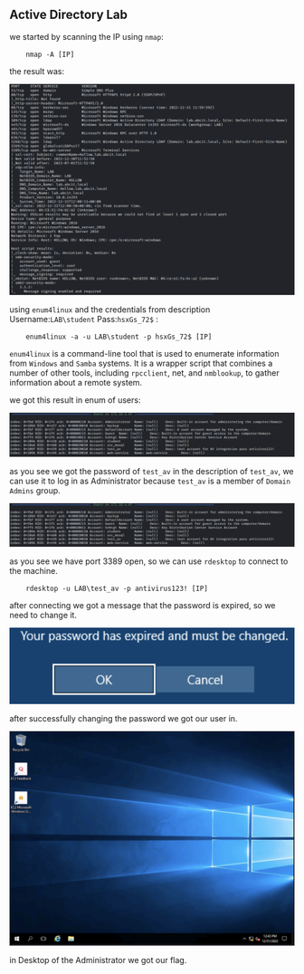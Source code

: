 ## Active Directory Lab

we started by scanning the IP using `nmap`:

        nmap -A [IP]

the result was:

![](imgs/nmap.png)

using `enum4linux` and the credentials from description Username:`LAB\student` Pass:`hsxGs_72$` :

        enum4linux -a -u LAB\student -p hsxGs_72$ [IP]

`enum4linux` is a command-line tool that is used to enumerate information from `Windows` and `Samba` systems. It is a wrapper script that combines a number of other tools, including `rpcclient`, net, and `nmblookup`, to gather information about a remote system.

we got this result in enum of users:

![](imgs/users.png)

as you see we got the password of `test_av` in the description of `test_av`, we can use it to log in as Administrator because `test_av` is a member of `Domain Admins` group.

![](imgs/users.png)

as you see we have port 3389 open, so we can use `rdesktop` to connect to the machine.

        rdesktop -u LAB\test_av -p antivirus123! [IP]

after connecting we got a message that the password is expired, so we need to change it.

![](imgs/pass.png)

after successfully changing the password we got our user in.

![](imgs/Desktop.png)

in Desktop of the Administrator we got our flag.
